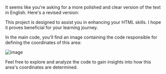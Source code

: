 
It seems like you're asking for a more polished and clear version of the text in English. Here's a revised version:

This project is designed to assist you in enhancing your HTML skills. I hope it proves beneficial for your learning journey.

In the main code, you'll find an image containing the code responsible for defining the coordinates of this area:

![image](https://github.com/UlugbekPulathodjaev/UzbMapClickMap/assets/136715066/bf0e1dfa-b7c4-4c39-a2a4-47d271f864bb)

Feel free to explore and analyze the code to gain insights into how this area's coordinates are determined.

